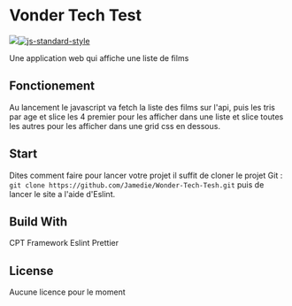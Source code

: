 # Vonder Tech Test

![](https://img.shields.io/badge/CPT%20Framework-pass-green.svg)[![js-standard-style](https://cdn.rawgit.com/standard/standard/master/badge.svg)](http://standardjs.com)

Une application web qui affiche une liste de films

## Fonctionement

Au lancement le javascript va fetch la liste des films sur l'api, puis les tris par age et slice les 4 premier pour les afficher dans une liste et slice toutes les autres pour les afficher dans une grid css en dessous.

## Start

Dites comment faire pour lancer votre projet
il suffit de cloner le projet Git :
`git clone https://github.com/Jamedie/Wonder-Tech-Tesh.git`
puis de lancer le site a l'aide d'Eslint.

## Build With

CPT Framework
Eslint
Prettier

## License

Aucune licence pour le moment

